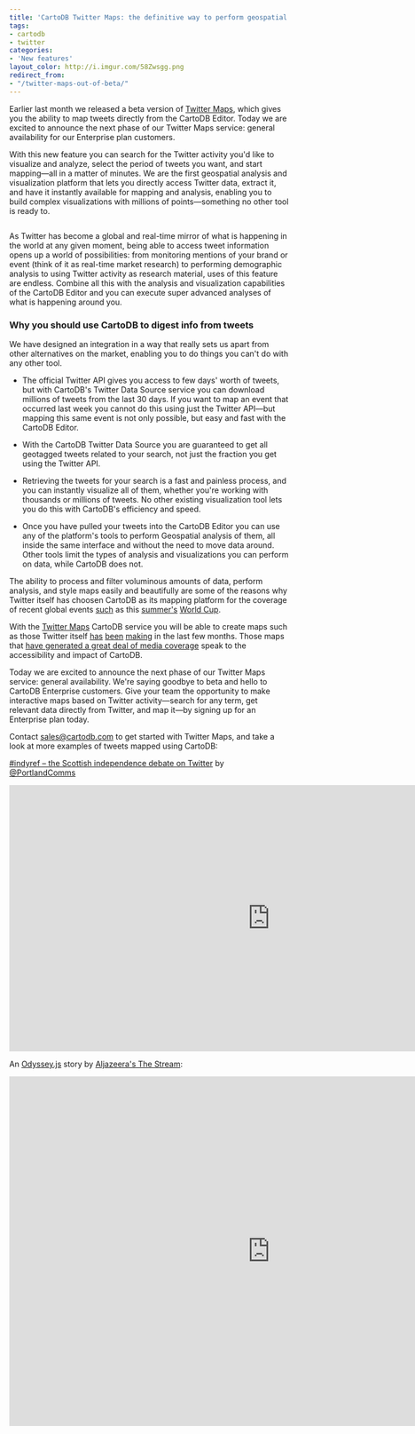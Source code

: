 ```yaml
---
title: 'CartoDB Twitter Maps: the definitive way to perform geospatial analysis and visualization of Twitter activity'
tags:
- cartodb
- twitter
categories:
- 'New features'
layout_color: http://i.imgur.com/58Zwsgg.png
redirect_from:
- "/twitter-maps-out-of-beta/"
---
```


Earlier last month we released a beta version of [Twitter Maps](http://cartodb.com/solutions/twitter-maps), which gives you the ability to map tweets directly from the CartoDB Editor. Today we are excited to announce the next phase of our Twitter Maps service: general availability for our Enterprise plan customers.

With this new feature you can search for the Twitter activity you'd like to visualize and analyze, select the period of tweets you want, and start mapping—all in a matter of minutes. We are the first geospatial analysis and visualization platform that lets you directly access Twitter data, extract it, and have it instantly available for mapping and analysis, enabling you to build complex visualizations with millions of points—something no other tool is ready to.

<div class="wrap"><p class="wrap-border"><img src="http://i.imgur.com/d3GSSYQ.gif" alt="" /></p></div>

As Twitter has become a global and real-time mirror of what is happening in the world at any given moment, being able to access tweet information opens up a world of possibilities: from monitoring mentions of your brand or event (think of it as real-time market research) to performing demographic analysis to using Twitter activity as research material, uses of this feature are endless. Combine all this with the analysis and visualization capabilities of the CartoDB Editor and you can execute super advanced analyses of what is happening around you.

### <span id="comparative">Why you should use CartoDB to digest info from tweets</span>

We have designed an integration in a way that really sets us apart from other alternatives on the market, enabling you to do things you can't do with any other tool.

- The official Twitter API gives you access to few days' worth of tweets, but with CartoDB's Twitter Data Source service you can download millions of tweets from the last 30 days. If you want to map an event that occurred last week you cannot do this using just the Twitter API—but mapping this same event is not only possible, but easy and fast with the CartoDB Editor.

- With the CartoDB Twitter Data Source you are guaranteed to get all geotagged tweets related to your search, not just the fraction you get using the Twitter API.

- Retrieving the tweets for your search is a fast and painless process, and you can instantly visualize all of them, whether you're working with thousands or millions of tweets. No other existing visualization tool lets you do this with CartoDB's efficiency and speed. 

- Once you have pulled your tweets into the CartoDB Editor you can use any of the platform's tools to perform Geospatial analysis of them, all inside the same interface and without the need to move data around. Other tools limit the types of analysis and visualizations you can perform on data, while CartoDB does not. 

The ability to process and filter voluminous amounts of data, perform analysis, and style maps easily and beautifully are some of the reasons why Twitter itself has choosen CartoDB as its mapping platform for the coverage of recent global events [such](https://twitter.com/TwitterData/timelines/479032120136851458) as this [summer's](http://cartodb.com/v/worldcup/brazil-croatia/#/2/24.5/-7.0/0) [World Cup](https://blog.twitter.com/2014/seven-worldcup-data-takeaways-so-far).

With the [Twitter Maps](http://cartodb.com/solutions/twitter-maps) CartoDB service you will be able to create maps such as those Twitter itself [has](http://cartodb.com/v/worldcup/brazil-croatia/#/2/24.5/-7.0/0) [been](https://cartodb.com/gallery/twitter-sunrise/) [making](https://cartodb.com/gallery/twitter-india-elections/) in the last few months. Those maps that [have generated a great deal of media coverage](http://blog.cartodb.com/cartodb-twitter-maps-in-today-yahoo-espn-time-cnbc/) speak to the accessibility and impact of CartoDB.  

Today we are excited to announce the next phase of our Twitter Maps service: general availability. We're saying goodbye to beta and hello to CartoDB Enterprise customers. Give your team the opportunity to make interactive maps based on Twitter activity—search for any term, get relevant data directly from Twitter, and map it—by signing up for an Enterprise plan today. 

Contact sales@cartodb.com to get started with Twitter Maps, and take a look at more examples of tweets mapped using CartoDB:

[#indyref – the Scottish independence debate on Twitter](http://www.portland-communications.com/2014/08/indyref-scottish-independence-debate-on-twitter/#sthash.EgN4drSp.dpuf) by [@PortlandComms](http://www.twitter.com/PortlandComms)

<div class="wrap">
  <iframe width='940' height='480' frameborder='0' src='http://portland.cartodb.com/viz/328dc588-24ab-11e4-824d-0e10bcd91c2b/embed_map' allowfullscreen webkitallowfullscreen mozallowfullscreen oallowfullscreen msallowfullscreen></iframe>
</div>

An [Odyssey.js](http://blog.cartodb.com/odyssey-js-new-open-source-tool-to-weave-interactive/) story by [Aljazeera's The Stream]():

<div class="wrap">
  <iframe width='940' height='630' frameborder='0' src='http://stream.aljazeera.com/projects/socialmediaconversation/' allowfullscreen webkitallowfullscreen mozallowfullscreen oallowfullscreen msallowfullscreen></iframe>
</div>
